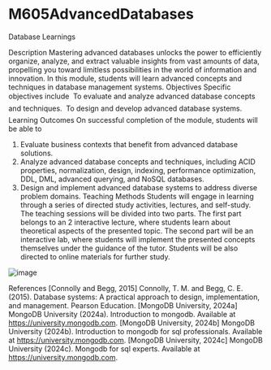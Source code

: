 # M605AdvancedDatabases
Database Learnings 

Description
Mastering advanced databases unlocks the power to efficiently organize, analyze, and extract
valuable insights from vast amounts of data, propelling you toward limitless possibilities in the
world of information and innovation. In this module, students will learn advanced concepts
and techniques in database management systems.
Objectives
Specific objectives include
 To evaluate and analyze advanced database concepts and techniques.
 To design and develop advanced database systems.
Learning Outcomes
On successful completion of the module, students will be able to
1. Evaluate business contexts that benefit from advanced database solutions.
2. Analyze advanced database concepts and techniques, including ACID properties, normalization, design, indexing, performance optimization, DDL, DML, advanced querying, and
NoSQL databases.
3. Design and implement advanced database systems to address diverse problem domains.
Teaching Methods
Students will engage in learning through a series of directed study activities, lectures, and
self-study. The teaching sessions will be divided into two parts. The first part belongs to an
2
interactive lecture, where students learn about theoretical aspects of the presented topic. The
second part will be an interactive lab, where students will implement the presented concepts
themselves under the guidance of the tutor. Students will be also directed to online materials
for further study.


![image](https://github.com/user-attachments/assets/666e80d8-e0b1-49f7-9967-3612bfae6281)

References
[Connolly and Begg, 2015] Connolly, T. M. and Begg, C. E. (2015). Database systems: A
practical approach to design, implementation, and management. Pearson Education.
[MongoDB University, 2024a] MongoDB University (2024a). Introduction to mongodb. Available at https://university.mongodb.com.
[MongoDB University, 2024b] MongoDB University (2024b). Introduction to mongodb for sql
professionals. Available at https://university.mongodb.com.
[MongoDB University, 2024c] MongoDB University (2024c). Mongodb for sql experts. Available at https://university.mongodb.com.
